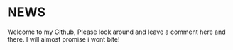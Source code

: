 # NEWS
Welcome to my Github, Please look around and leave a comment here and there. I will almost promise i wont bite!
